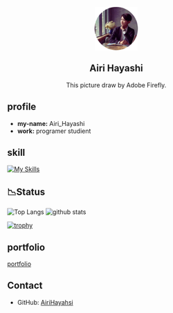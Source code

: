 <p align="center">
 <img width="100px" src="/logo.png" align="center" alt="GitHub Readme Stats" />
 <h2 align="center">Airi Hayashi</h2>
 <p align="center">This picture draw by Adobe Firefly.</p>
</p>


## profile

- **my-name:** Airi_Hayashi
- **work:** programer studient


## skill
[![My Skills](https://skillicons.dev/icons?i=html,css,javascript,nextjs,python,c,md&theme=dark)](https://skillicons.dev)

## 📉Status
<p align="left"> 
  <img alt="Top Langs" height="150px" src="https://github-readme-stats.vercel.app/api/top-langs/?username=AiriHayashi&layout=compact&show_icons=true&theme=dark" />
  <img alt="github stats" height="150px" src="https://github-readme-stats.vercel.app/api?username=AiriHayashi&theme=dark&show_icons=ture" />
</p>

[![trophy](https://github-profile-trophy.vercel.app/?username=AiriHayashi&theme=onedark)](https://github.com/ryo-ma/github-profile-trophy)



## portfolio

[portfolio](リンク)

## Contact

- GitHub: [AiriHayahsi](@AiriHayashi)

